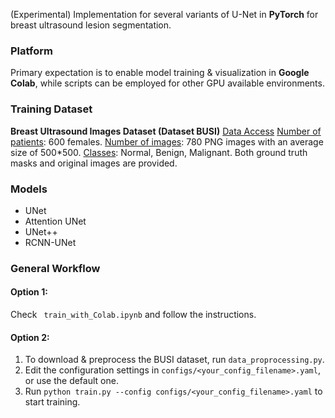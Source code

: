 (Experimental) Implementation for several variants of U-Net in **PyTorch** for breast ultrasound lesion segmentation. 

### Platform
Primary expectation is to enable model training & visualization in **Google Colab**, while scripts can be employed for other GPU available environments.

### Training Dataset
**Breast Ultrasound Images Dataset (Dataset BUSI)** [Data Access](https://scholar.cu.edu.eg/?q=afahmy/pages/dataset)
<u>Number of patients</u>: 600 females.
<u>Number of images</u>: 780 PNG images with an average size of 500*500.
<u>Classes</u>: Normal, Benign, Malignant.
Both ground truth masks and original images are provided.

### Models
- UNet
- Attention UNet
- UNet++
- RCNN-UNet

### General Workflow
#### Option 1: 
Check ``` train_with_Colab.ipynb``` and follow the instructions.
#### Option 2: 
1. To download & preprocess the BUSI dataset, run ```data_proprocessing.py```.
2. Edit the configuration settings in ```configs/<your_config_filename>.yaml```, or use the default one. 
3. Run ```python train.py --config configs/<your_config_filename>.yaml``` to start training.